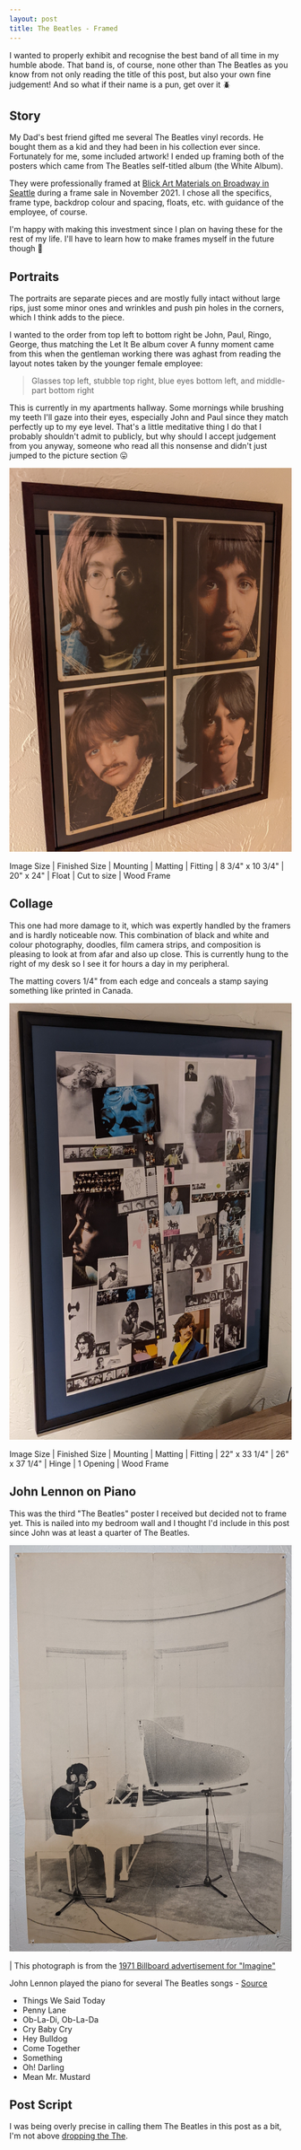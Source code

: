 ```yaml
---
layout: post
title: The Beatles - Framed
---
```


I wanted to properly exhibit and recognise the best band of all time in my humble abode. That band is, of course, none other than The Beatles as you know from not only reading the title of this post, but also your own fine judgement! And so what if their name is a pun, get over it :beetle:

## Story

My Dad's best friend gifted me several The Beatles vinyl records. He bought them as a kid and they had been in his collection ever since. Fortunately for me, some included artwork! I ended up framing both of the posters which came from The Beatles self-titled album (the White Album).

They were professionally framed at [Blick Art Materials on Broadway in Seattle](https://www.dickblick.com/stores/washington/seattle/) during a frame sale in November 2021. I chose all the specifics, frame type, backdrop colour and spacing, floats, etc. with guidance of the employee, of course.

I'm happy with making this investment since I plan on having these for the rest of my life. I'll have to learn how to make frames myself in the future though :older_man:

## Portraits

The portraits are separate pieces and are mostly fully intact without large rips, just some minor ones and wrinkles and push pin holes in the corners, which I think adds to the piece.

I wanted to the order from top left to bottom right be John, Paul, Ringo, George, thus matching the Let It Be album cover A funny moment came from this when the gentleman working there was aghast from reading the layout notes taken by the younger female employee:

> Glasses top left, stubble top right, blue eyes bottom left, and middle-part bottom right

This is currently in my apartments hallway. Some mornings while brushing my teeth I'll gaze into their eyes, especially John and Paul since they match perfectly up to my eye level. That's a little meditative thing I do that I probably shouldn't admit to publicly, but why should I accept judgement from you anyway, someone who read all this nonsense and didn't just jumped to the picture section :stuck_out_tongue:

![The Beatles Portraits](/assets/img/beatles/beatles-portrait.jpg)

Image Size | Finished Size | Mounting | Matting | Fitting |
8 3/4" x 10 3/4" | 20" x 24" | Float | Cut to size | Wood Frame

<!-- $220 -->

## Collage

This one had more damage to it, which was expertly handled by the framers and is hardly noticeable now. This combination of black and white and colour photography, doodles, film camera strips, and composition is pleasing to look at from afar and also up close. This is currently hung to the right of my desk so I see it for hours a day in my peripheral.

The matting covers 1/4" from each edge and conceals a stamp saying something like printed in Canada.

![The Beatles Collage](/assets/img/beatles/beatles-collage.jpg)

Image Size | Finished Size | Mounting | Matting | Fitting |
22" x 33 1/4" | 26" x 37 1/4" | Hinge | 1 Opening | Wood Frame

<!-- $270 -->

## John Lennon on Piano

This was the third "The Beatles" poster I received but decided not to frame yet. This is nailed into my bedroom wall and I thought I'd include in this post since John was at least a quarter of The Beatles.

![John Lennon on Piano](/assets/img/beatles/lennon-piano.jpg)

| This photograph is from the [1971 Billboard advertisement for "Imagine"](https://commons.wikimedia.org/wiki/File:John_Lennon_Imagine_1971.jpg#/media/File:John_Lennon_Imagine_1971.jpg)

John Lennon played  the piano for several The Beatles songs - [Source](https://qr.ae/pr7iRf)

- Things We Said Today
- Penny Lane
- Ob-La-Di, Ob-La-Da
- Cry Baby Cry
- Hey Bulldog
- Come Together
- Something
- Oh! Darling
- Mean Mr. Mustard

## Post Script

I was being overly precise in calling them The Beatles in this post as a bit, I'm not above [dropping the The](https://youtu.be/PEgk2v6KntY).
